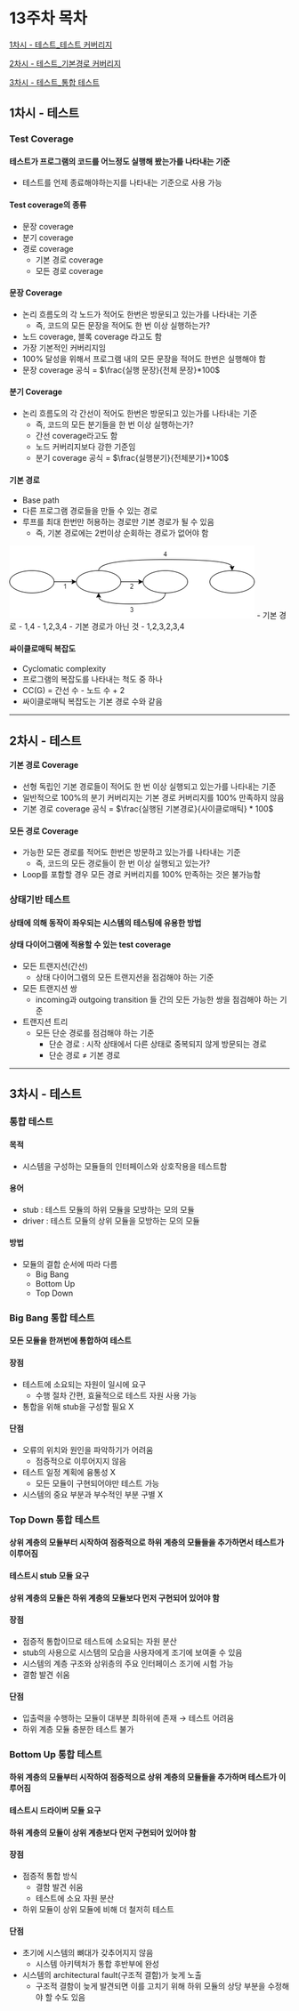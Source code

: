 # 13주차 목차
[1차시 - 테스트_테스트 커버리지](#1차시---테스트)

[2차시 - 테스트_기본경로 커버리지](#2차시---테스트)

[3차시 - 테스트_통합 테스트](#3차시---테스트)

## 1차시 - 테스트
### Test Coverage
#### 테스트가 프로그램의 코드를 어느정도 실행해 봤는가를 나타내는 기준
- 테스트를 언제 종료해야하는지를 나타내는 기준으로 사용 가능
#### Test coverage의 종류
- 문장 coverage
- 분기 coverage
- 경로 coverage
  - 기본 경로 coverage
  - 모든 경로 coverage

#### 문장 Coverage
- 논리 흐름도의 각 노드가 적어도 한번은 방문되고 있는가를 나타내는 기준
  - 즉, 코드의 모든 문장을 적어도 한 번 이상 실행하는가?
- 노드 coverage, 블록 coverage 라고도 함
- 가장 기본적인 커버리지임
- 100% 달성을 위해서 프로그램 내의 모든 문장을 적어도 한번은 실행해야 함
- 문장 coverage 공식 = $\frac{실행 문장}{전체 문장}*100$

#### 분기 Coverage
- 논리 흐름도의 각 간선이 적어도 한번은 방문되고 있는가를 나타내는 기준
  - 즉, 코드의 모든 분기들을 한 번 이상 실행하는가?
  - 간선 coverage라고도 함
  - 노드 커버리지보다 강한 기준임
  - 분기 coverage 공식 = $\frac{실행분기}{전체분기}*100$

#### 기본 경로
- Base path
- 다른 프로그램 경로들을 만들 수 있는 경로
- 루프를 최대 한번만 허용하는 경로만 기본 경로가 될 수 있음
  - 즉, 기본 경로에는 2번이상 순회하는 경로가 없어야 함
<img src='../image/base-path-example.png'/>
- 기본 경로
  - 1,4
  - 1,2,3,4
- 기본 경로가 아닌 것
  - 1,2,3,2,3,4

#### 싸이클로매틱 복잡도
- Cyclomatic complexity
- 프로그램의 복잡도를 나타내는 척도 중 하나
- CC(G) = 간선 수 - 노드 수 + 2
- 싸이클로매틱 복잡도는 기본 경로 수와 같음

---
## 2차시 - 테스트
#### 기본 경로 Coverage
- 선형 독립인 기본 경로들이 적어도 한 번 이상 실행되고 있는가를 나타내는 기준
- 일반적으로 100%의 분기 커버리지는 기본 경로 커버리지를 100% 만족하지 않음
- 기본 경로 coverage 공식 = $\frac{실행된 기본경로}{사이클로매틱} * 100$
#### 모든 경로 Coverage
- 가능한 모든 경로를 적어도 한번은 방문하고 있는가를 나타내는 기준
  - 즉, 코드의 모든 경로들이 한 번 이상 실행되고 있는가?
- Loop를 포함할 경우 모든 경로 커버리지를 100% 만족하는 것은 불가능함
  
### 상태기반 테스트
#### 상태에 의해 동작이 좌우되는 시스템의 테스팅에 유용한 방법
#### 상태 다이어그램에 적용할 수 있는 test coverage
- 모든 트랜지션(간선)
  - 상태 다이어그램의 모든 트랜지션을 점검해야 하는 기준
- 모든 트랜지션 쌍
  - incoming과 outgoing transition 들 간의 모든 가능한 쌍을 점검해야 하는 기준
- 트랜지션 트리
  - 모든 단순 경로를 점검해야 하는 기준
    - 단순 경로 : 시작 상태에서 다른 상태로 중복되지 않게 방문되는 경로
    - 단순 경로 $\neq$ 기본 경로

---
## 3차시 - 테스트
### 통합 테스트
#### 목적
- 시스템을 구성하는 모듈들의 인터페이스와 상호작용을 테스트함
#### 용어
- stub : 테스트 모듈의 하위 모듈을 모방하는 모의 모듈
- driver : 테스트 모듈의 상위 모듈을 모방하는 모의 모듈
#### 방법
- 모듈의 결합 순서에 따라 다름
  - Big Bang
  - Bottom Up
  - Top Down

### Big Bang 통합 테스트
#### 모든 모듈을 한꺼번에 통합하여 테스트
#### 장점
- 테스트에 소요되는 자원이 일시에 요구
  - 수행 절차 간편, 효율적으로 테스트 자원 사용 가능
- 통합을 위해 stub을 구성할 필요 X
#### 단점
- 오류의 위치와 원인을 파악하기가 어려움
  - 점증적으로 이루어지지 않음
- 테스트 일정 계획에 융통성 X
  - 모든 모듈이 구현되어야만 테스트 가능
- 시스템의 중요 부분과 부수적인 부분 구별 X

### Top Down 통합 테스트
#### 상위 계층의 모듈부터 시작하여 점증적으로 하위 계층의 모듈들을 추가하면서 테스트가 이루어짐
#### 테스트시 stub 모듈 요구
#### 상위 계층의 모듈은 하위 계층의 모듈보다 먼저 구현되어 있어야 함
#### 장점
- 점증적 통합이므로 테스트에 소요되는 자원 분산
- stub의 사용으로 시스템의 모습을 사용자에게 조기에 보여줄 수 있음
- 시스템의 계층 구조와 상위층의 주요 인터페이스 조기에 시험 가능
- 결함 발견 쉬움
#### 단점
- 입출력을 수행하는 모듈이 대부분 최하위에 존재 &rarr; 테스트 어려움
- 하위 계층 모듈 충분한 테스트 불가

### Bottom Up 통합 테스트
#### 하위 계층의 모듈부터 시작하여 점증적으로 상위 계층의 모듈들을 추가하며 테스트가 이루어짐
#### 테스트시 드라이버 모듈 요구
#### 하위 계층의 모듈이 상위 계층보다 먼저 구현되어 있어야 함
#### 장점
- 점증적 통합 방식
  - 결함 발견 쉬움
  - 테스트에 소요 자원 분산
- 하위 모듈이 상위 모듈에 비해 더 철저히 테스트
#### 단점
- 초기에 시스템의 뼈대가 갖추어지지 않음
  - 시스템 아키텍처가 통합 후반부에 완성
- 시스템의 architectural fault(구조적 결함)가 늦게 노출
  - 구조적 결함이 늦게 발견되면 이를 고치기 위해 하위 모듈의 상당 부분을 수정해야 할 수도 있음